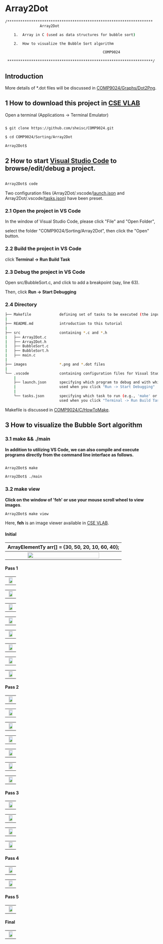 # Array2Dot

``` sh
/*******************************************************************
                Array2Dot

    1.  Array in C (used as data structures for bubble sort)

    2.  How to visualize the Bubble Sort algorithm

                                             COMP9024

 *******************************************************************/
``` 

## Introduction

More details of *.dot files will be discussed in [COMP9024/Graphs/Dot2Png](../../Graphs/Dot2Png/README.md).

## 1 How to download this project in [CSE VLAB](https://vlabgateway.cse.unsw.edu.au/)

Open a terminal (Applications -> Terminal Emulator)

```sh

$ git clone https://github.com/sheisc/COMP9024.git

$ cd COMP9024/Sorting/Array2Dot

Array2Dot$ 

```


## 2 How to start [Visual Studio Code](https://code.visualstudio.com/) to browse/edit/debug a project.


```sh

Array2Dot$ code

```

Two configuration files (Array2Dot/.vscode/[launch.json](https://code.visualstudio.com/docs/cpp/launch-json-reference) and Array2Dot/.vscode/[tasks.json](https://code.visualstudio.com/docs/editor/tasks)) have been preset.



### 2.1 Open the project in VS Code

In the window of Visual Studio Code, please click "File" and "Open Folder",

select the folder "COMP9024/Sorting/Array2Dot", then click the "Open" button.


### 2.2 Build the project in VS Code

click **Terminal -> Run Build Task**


### 2.3 Debug the project in VS Code

Open src/BubbleSort.c, and click to add a breakpoint (say, line 63).

Then, click **Run -> Start Debugging**


### 2.4 Directory

```sh
├── Makefile             defining set of tasks to be executed (the input file of the 'make' command)
|
├── README.md            introduction to this tutorial
|
├── src                  containing *.c and *.h
|   ├── Array2Dot.c
|   ├── Array2Dot.h
|   ├── BubbleSort.c
|   ├── BubbleSort.h
|   ├── main.c
|
├── images               *.png and *.dot files
|
└── .vscode              containing configuration files for Visual Studio Code
    |
    ├── launch.json      specifying which program to debug and with which debugger,
    |                    used when you click "Run -> Start Debugging"
    |
    └── tasks.json       specifying which task to run (e.g., 'make' or 'make clean')
                         used when you click "Terminal -> Run Build Task" or "Terminal -> Run Task"
```

Makefile is discussed in [COMP9024/C/HowToMake](../../C/HowToMake/README.md).

## 3 How to visualize the Bubble Sort algorithm

### 3.1 make && ./main

**In addition to utilizing VS Code, we can also compile and execute programs directly from the command line interface as follows.**

``` sh

Array2Dot$ make

Array2Dot$ ./main

```
### 3.2 make view

**Click on the window of 'feh' or use your mouse scroll wheel to view images**.

```sh
Array2Dot$ make view
```

Here, **feh** is an image viewer available in [CSE VLAB](https://vlabgateway.cse.unsw.edu.au/).

#### Initial
| ArrayElementTy arr[] = {30, 50, 20, 10, 60, 40}; |
|:-------------:|
| <img src="images/BubbleSort_0000.png" width="80%" height="80%"> |

#### Pass 1

||
|:-------------:|
| <img src="images/BubbleSort_0001.png" width="80%" height="80%"> |

||
|:-------------:|
| <img src="images/BubbleSort_0002.png" width="80%" height="80%"> |

||
|:-------------:|
| <img src="images/BubbleSort_0003.png" width="80%" height="80%"> |

||
|:-------------:|
| <img src="images/BubbleSort_0004.png" width="80%" height="80%"> |

||
|:-------------:|
| <img src="images/BubbleSort_0005.png" width="80%" height="80%"> |

||
|:-------------:|
| <img src="images/BubbleSort_0006.png" width="80%" height="80%"> |

||
|:-------------:|
| <img src="images/BubbleSort_0007.png" width="80%" height="80%"> |

||
|:-------------:|
| <img src="images/BubbleSort_0008.png" width="80%" height="80%"> |


#### Pass 2

||
|:-------------:|
| <img src="images/BubbleSort_0009.png" width="80%" height="80%"> |

||
|:-------------:|
| <img src="images/BubbleSort_0010.png" width="80%" height="80%"> |

||
|:-------------:|
| <img src="images/BubbleSort_0011.png" width="80%" height="80%"> |

||
|:-------------:|
| <img src="images/BubbleSort_0012.png" width="80%" height="80%"> |

||
|:-------------:|
| <img src="images/BubbleSort_0013.png" width="80%" height="80%"> |


||
|:-------------:|
| <img src="images/BubbleSort_0014.png" width="80%" height="80%"> |

||
|:-------------:|
| <img src="images/BubbleSort_0015.png" width="80%" height="80%"> |


#### Pass 3

||
|:-------------:|
| <img src="images/BubbleSort_0016.png" width="80%" height="80%"> |

||
|:-------------:|
| <img src="images/BubbleSort_0017.png" width="80%" height="80%"> |

||
|:-------------:|
| <img src="images/BubbleSort_0018.png" width="80%" height="80%"> |

||
|:-------------:|
| <img src="images/BubbleSort_0019.png" width="80%" height="80%"> |


#### Pass 4

||
|:-------------:|
| <img src="images/BubbleSort_0020.png" width="80%" height="80%"> |

||
|:-------------:|
| <img src="images/BubbleSort_0021.png" width="80%" height="80%"> |

#### Pass 5

||
|:-------------:|
| <img src="images/BubbleSort_0022.png" width="80%" height="80%"> |

#### Final
||
|:-------------:|
| <img src="images/BubbleSort_0023.png" width="80%" height="80%"> |

